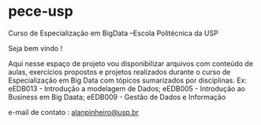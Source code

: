 # pece-usp
Curso de Especialização em BigData –Escola Politécnica da USP

Seja bem vindo !

Aqui nesse espaço de projeto vou disponibilizar arquivos com conteúdo de aulas, 
exercícios propostos e projetos realizados durante o curso de Especialização em Big Data com tópicos sumarizados por disciplinas.
Ex: eEDB013 - Introdução a modelagem de Dados;
    eEDB005 - Introdução ao Business em Big Daata;
    eEDB009 - Gestão de Dados e Informação

e-mail de contato : alanpinheiro@usp.br
